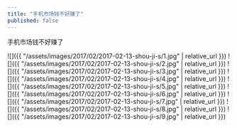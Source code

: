 ```yaml
---
title: "手机市场钱不好赚了"
published: false
---
```

手机市场钱不好赚了



![]({{ "/assets/images/2017/02/2017-02-13-shou-ji-s/1.jpg" | relative_url }})
![]({{ "/assets/images/2017/02/2017-02-13-shou-ji-s/2.jpg" | relative_url }})
![]({{ "/assets/images/2017/02/2017-02-13-shou-ji-s/3.jpg" | relative_url }})
![]({{ "/assets/images/2017/02/2017-02-13-shou-ji-s/4.jpg" | relative_url }})
![]({{ "/assets/images/2017/02/2017-02-13-shou-ji-s/5.jpg" | relative_url }})
![]({{ "/assets/images/2017/02/2017-02-13-shou-ji-s/6.jpg" | relative_url }})
![]({{ "/assets/images/2017/02/2017-02-13-shou-ji-s/7.jpg" | relative_url }})
![]({{ "/assets/images/2017/02/2017-02-13-shou-ji-s/8.jpg" | relative_url }})
![]({{ "/assets/images/2017/02/2017-02-13-shou-ji-s/9.jpg" | relative_url }})
